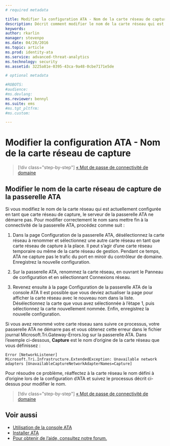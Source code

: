 ```yaml
---
# required metadata

title: Modifier la configuration ATA - Nom de la carte réseau de capture | Microsoft Advanced Threat Analytics
description: Décrit comment modifier le nom de la carte réseau qui est configurée comme une carte réseau de capture sans mettre fin à la connectivité de la passerelle ATA
keywords:
author: rkarlin
manager: stevenpo
ms.date: 04/28/2016
ms.topic: article
ms.prod: identity-ata
ms.service: advanced-threat-analytics
ms.technology: security
ms.assetid: 3225a81e-0395-43ca-9a48-0cbe7171e5de

# optional metadata

#ROBOTS:
#audience:
#ms.devlang:
ms.reviewer: bennyl
ms.suite: ems
#ms.tgt_pltfrm:
#ms.custom:

---
```


# Modifier la configuration ATA - Nom de la carte réseau de capture

>[!div class="step-by-step"]
[« Mot de passe de connectivité de domaine](modifying-ata-config-dcpassword.md)

## Modifier le nom de la carte réseau de capture de la passerelle ATA
Si vous modifiez le nom de la carte réseau qui est actuellement configurée en tant que carte réseau de capture, le serveur de la passerelle ATA ne démarre pas. Pour modifier correctement le nom sans mettre fin à la connectivité de la passerelle ATA, procédez comme suit :

1.  Dans la page Configuration de la passerelle ATA, désélectionnez la carte réseau à renommer et sélectionnez une autre carte réseau en tant que carte réseau de capture à la place. Il peut s’agir d’une carte réseau temporaire ou même de la carte réseau de gestion. Pendant ce temps, ATA ne capture pas le trafic du port en miroir du contrôleur de domaine. Enregistrez la nouvelle configuration.

2.  Sur la passerelle ATA, renommez la carte réseau, en ouvrant le Panneau de configuration et en sélectionnant Connexions réseau.

3.  Revenez ensuite à la page Configuration de la passerelle ATA de la console ATA Il est possible que vous deviez actualiser la page pour afficher la carte réseau avec le nouveau nom dans la liste. Désélectionnez la carte que vous avez sélectionnée à l’étape 1, puis sélectionnez la carte nouvellement nommée. Enfin, enregistrez la nouvelle configuration.

Si vous avez renommé votre carte réseau sans suivre ce processus, votre passerelle ATA ne démarre pas et vous obtenez cette erreur dans le fichier journal Microsoft.Tri.Gateway-Errors.log sur la passerelle ATA. Dans l’exemple ci-dessous, **Capture** est le nom d’origine de la carte réseau que vous définissez :

`Error [NetworkListener] Microsoft.Tri.Infrastructure.ExtendedException: Unavailable network adapters [UnavailableCaptureNetworkAdapterNames=Capture]`

Pour résoudre ce problème, réaffectez à la carte réseau le nom défini à d’origine lors de la configuration d’ATA et suivez le processus décrit ci-dessus pour modifier le nom.

>[!div class="step-by-step"]
[« Mot de passe de connectivité de domaine](modifying-ata-config-dcpassword.md)


## Voir aussi
- [Utilisation de la console ATA](/advanced-threat-analytics/understand/working-with-ata-console)
- [Installer ATA](install-ata.md)
- [Pour obtenir de l’aide, consultez notre forum.](https://social.technet.microsoft.com/Forums/security/en-US/home?forum=mata)


<!--HONumber=Apr16_HO2-->


